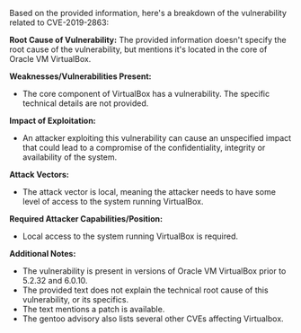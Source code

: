 Based on the provided information, here's a breakdown of the vulnerability related to CVE-2019-2863:

**Root Cause of Vulnerability:**
The provided information doesn't specify the root cause of the vulnerability, but mentions it's located in the core of Oracle VM VirtualBox.

**Weaknesses/Vulnerabilities Present:**
- The core component of VirtualBox has a vulnerability. The specific technical details are not provided.

**Impact of Exploitation:**
- An attacker exploiting this vulnerability can cause an unspecified impact that could lead to a compromise of the confidentiality, integrity or availability of the system.

**Attack Vectors:**
- The attack vector is local, meaning the attacker needs to have some level of access to the system running VirtualBox.

**Required Attacker Capabilities/Position:**
- Local access to the system running VirtualBox is required.

**Additional Notes:**

- The vulnerability is present in versions of Oracle VM VirtualBox prior to 5.2.32 and 6.0.10.
- The provided text does not explain the technical root cause of this vulnerability, or its specifics.
- The text mentions a patch is available.
- The gentoo advisory also lists several other CVEs affecting Virtualbox.